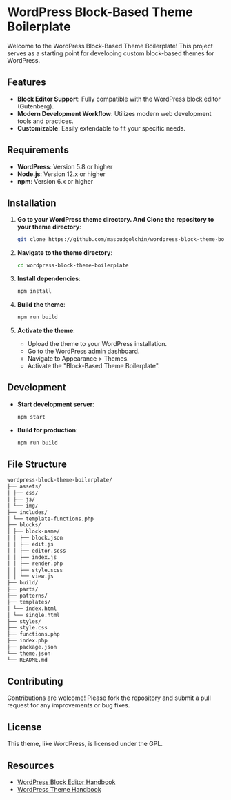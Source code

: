 # WordPress Block-Based Theme Boilerplate

Welcome to the WordPress Block-Based Theme Boilerplate! This project serves as a starting point for developing custom block-based themes for WordPress.

## Features

- **Block Editor Support**: Fully compatible with the WordPress block editor (Gutenberg).
- **Modern Development Workflow**: Utilizes modern web development tools and practices.
- **Customizable**: Easily extendable to fit your specific needs.

## Requirements

- **WordPress**: Version 5.8 or higher
- **Node.js**: Version 12.x or higher
- **npm**: Version 6.x or higher

## Installation

1. **Go to your WordPress theme directory. And Clone the repository to your theme directory**:

   ```sh
   git clone https://github.com/masoudgolchin/wordpress-block-theme-boilerplate.git
   ```

2. **Navigate to the theme directory**:

   ```sh
   cd wordpress-block-theme-boilerplate
   ```

3. **Install dependencies**:

   ```sh
   npm install
   ```

4. **Build the theme**:

   ```sh
   npm run build
   ```

5. **Activate the theme**:
   - Upload the theme to your WordPress installation.
   - Go to the WordPress admin dashboard.
   - Navigate to Appearance > Themes.
   - Activate the "Block-Based Theme Boilerplate".

## Development

- **Start development server**:

  ```sh
  npm start
  ```

- **Build for production**:
  ```sh
  npm run build
  ```

## File Structure

```sh
wordpress-block-theme-boilerplate/
├── assets/
│ ├── css/
│ ├── js/
│ └── img/
├── includes/
│ └── template-functions.php
├── blocks/
│ ├── block-name/
│ │ ├── block.json
│ │ ├── edit.js
│ │ ├── editor.scss
│ │ ├── index.js
│ │ ├── render.php
│ │ ├── style.scss
│ │ └── view.js
├── build/
├── parts/
├── patterns/
├── templates/
│ └── index.html
│ └── single.html
├── styles/
├── style.css
├── functions.php
├── index.php
├── package.json
└── theme.json
└── README.md
```

## Contributing

Contributions are welcome! Please fork the repository and submit a pull request for any improvements or bug fixes.

## License

This theme, like WordPress, is licensed under the GPL.

## Resources

- [WordPress Block Editor Handbook](https://developer.wordpress.org/block-editor/)
- [WordPress Theme Handbook](https://developer.wordpress.org/themes/)
